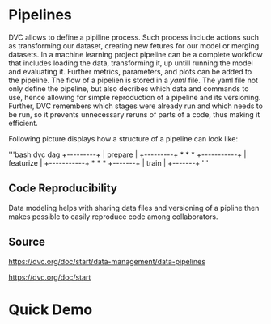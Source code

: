# Pipelines
DVC allows to define a pipiline process. Such process include actions such as transforming our dataset, creating new fetures for our model or merging datasets. In a machine learning project pipeline can be a complete workflow that includes loading the data, transforming it, up untill running the model and evaluating it. Further metrics, parameters, and plots can be added to the pipeline. The flow of a pipelien is stored in a *yaml* file. The yaml file not only define the pipeline, but also decribes which data and commands to use, hence allowing for simple reproduction of a pipeline and its versioning. Further, DVC remembers which stages were already run and which needs to be run, so it prevents unnecessary reruns of parts of a code, thus making it efficient. 

Following picture displays how a structure of a pipeline can look like:

'''bash
dvc dag
         +---------+
         | prepare |
         +---------+
              *
              *
              *
        +-----------+
        | featurize |
        +-----------+
              *
              *
              *
          +-------+
          | train |
          +-------+
'''

## Code Reproducibility
Data modeling helps with sharing data files and versioning of a pipline then makes possible to easily reproduce code among collaborators. 




## Source 

https://dvc.org/doc/start/data-management/data-pipelines

https://dvc.org/doc/start



# Quick Demo
